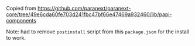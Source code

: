 Copied from https://github.com/paranext/paranext-core/tree/49e6cda60fe703d241fbc47bf66e47469a932460/lib/papi-components

Note: had to remove `postinstall` script from this `package.json` for the install to work.
